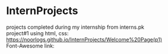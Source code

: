 # InternProjects
projects completed during my internship from interns.pk 
<br>
project#1 using html, css:  https://noorlogs.github.io/InternProjects/Welcome%20Page(p1) 
<br>
Font-Awesome link: <link rel="stylesheet" href="https://use.fontawesome.com/releases/v5.8.1/css/all.css" integrity="sha384-50oBUHEmvpQ+1lW4y57PTFmhCaXp0ML5d60M1M7uH2+nqUivzIebhndOJK28anvf" crossorigin="anonymous">

